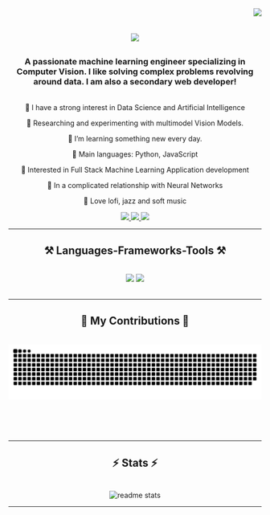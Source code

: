 <img align="right" src="https://visitor-badge.laobi.icu/badge?page_id=sujanshresstha.sujanshresstha" />

<h1 align="center">
    <img src="https://readme-typing-svg.herokuapp.com/?font=Righteous&size=35&center=true&vCenter=true&width=500&height=70&duration=4000&lines=नमस्ते🙏+Hi+There!+👋;+I'm+Sujan+Shrestha!;" />
</h1>
</h1>

<h3 align="center">A passionate machine learning engineer specializing in Computer Vision. I like solving complex problems revolving around data. I am also a secondary web developer!</h3>

<br/>

<div align="center">
📝 I have a strong interest in Data Science and Artificial Intelligence

🔭 Researching and experimenting with multimodel Vision Models.

🌱 I’m learning something new every day.

🌟 Main languages: Python, JavaScript

🚩 Interested in Full Stack Machine Learning Application development

💖 In a complicated relationship with Neural Networks

🎵 Love lofi, jazz and soft music

 </div>
 
<div align="center"> 
  <a href="mailto:sujanshresstha@gmail.com">
    <img src="https://img.shields.io/badge/Gmail-333333?style=for-the-badge&logo=gmail&logoColor=red" />
  </a>
  <a href="https://www.linkedin.com/in/shrestha-sujan/" target="_blank">
    <img src="https://img.shields.io/badge/LinkedIn-0077B5?style=for-the-badge&logo=linkedin&logoColor=white" target="_blank" />
  </a>
  <a href="https://sujanshresstha.github.io" target="_blank">
     <img src="https://img.shields.io/badge/Portfolio-FF5722?style=for-the-badge&logo=todoist&logoColor=white" target="_blank" /> 
  </a>
</div>

 <hr/>
 
<h2 align="center">⚒️ Languages-Frameworks-Tools ⚒️</h2>
<br/>
<div align="center">
    <img src="https://skillicons.dev/icons?i=react,bootstrap,mui,html,css,vscode,github,figma,tailwind,git,r" />
    <img src="https://skillicons.dev/icons?i=nodejs,python,javascript,typescript,express,firebase,mongodb,c,java,nextjs,mysql,flask" /><br>
</div>

<br/>
<hr/>

<div align="center">
  <h2>🐍 My Contributions 🐍</h2>
  <br>
  <img alt="snake eating my contributions" src="https://raw.githubusercontent.com/sujanshresstha/sujanshresstha/output/github-contribution-grid-snake.svg" />
  
  <br/><br/><br/>
</div>

<hr/>

<h2 align="center">⚡ Stats ⚡</h2>
<br>
<div align=center>
  
  <img width=390 src="https://github-readme-stats.vercel.app/api?username=sujanshresstha&count_private=true&show_icons=true&theme=blueberry&rank_icon=github&border_radius=10" alt="readme stats" />
</div>
<hr/>

<!-- <br/>
<div align="center">
<a href='https://ko-fi.com/*****' target='_blank'><img height='64' style='border:0px;height:64px;' src='https://storage.ko-fi.com/cdn/kofi1.png?v=3' border='0' alt='Buy Me a Coffee at ko-fi.com' /></a>
</div>
<br/>-->
